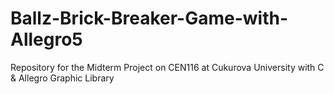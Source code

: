 # Ballz-Brick-Breaker-Game-with-Allegro5
Repository for the Midterm Project on CEN116 at Cukurova University with C &amp; Allegro Graphic Library
